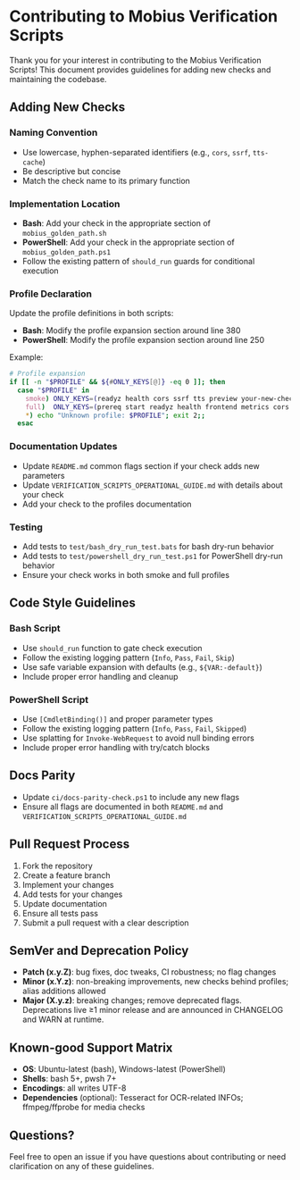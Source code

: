 # Contributing to Mobius Verification Scripts

Thank you for your interest in contributing to the Mobius Verification Scripts! This document provides guidelines for adding new checks and maintaining the codebase.

## Adding New Checks

### Naming Convention
- Use lowercase, hyphen-separated identifiers (e.g., `cors`, `ssrf`, `tts-cache`)
- Be descriptive but concise
- Match the check name to its primary function

### Implementation Location
- **Bash**: Add your check in the appropriate section of `mobius_golden_path.sh`
- **PowerShell**: Add your check in the appropriate section of `mobius_golden_path.ps1`
- Follow the existing pattern of `should_run` guards for conditional execution

### Profile Declaration
Update the profile definitions in both scripts:
- **Bash**: Modify the profile expansion section around line 380
- **PowerShell**: Modify the profile expansion section around line 250

Example:
```bash
# Profile expansion
if [[ -n "$PROFILE" && ${#ONLY_KEYS[@]} -eq 0 ]]; then
  case "$PROFILE" in
    smoke) ONLY_KEYS=(readyz health cors ssrf tts preview your-new-check) ;;
    full)  ONLY_KEYS=(prereq start readyz health frontend metrics cors ssrf tts ajv images pdf preview hist pressure pm2 your-new-check) ;;
    *) echo "Unknown profile: $PROFILE"; exit 2;;
  esac
```

### Documentation Updates
- Update `README.md` common flags section if your check adds new parameters
- Update `VERIFICATION_SCRIPTS_OPERATIONAL_GUIDE.md` with details about your check
- Add your check to the profiles documentation

### Testing
- Add tests to `test/bash_dry_run_test.bats` for bash dry-run behavior
- Add tests to `test/powershell_dry_run_test.ps1` for PowerShell dry-run behavior
- Ensure your check works in both smoke and full profiles

## Code Style Guidelines

### Bash Script
- Use `should_run` function to gate check execution
- Follow the existing logging pattern (`Info`, `Pass`, `Fail`, `Skip`)
- Use safe variable expansion with defaults (e.g., `${VAR:-default}`)
- Include proper error handling and cleanup

### PowerShell Script
- Use `[CmdletBinding()]` and proper parameter types
- Follow the existing logging pattern (`Info`, `Pass`, `Fail`, `Skipped`)
- Use splatting for `Invoke-WebRequest` to avoid null binding errors
- Include proper error handling with try/catch blocks

## Docs Parity
- Update `ci/docs-parity-check.ps1` to include any new flags
- Ensure all flags are documented in both `README.md` and `VERIFICATION_SCRIPTS_OPERATIONAL_GUIDE.md`

## Pull Request Process
1. Fork the repository
2. Create a feature branch
3. Implement your changes
4. Add tests for your changes
5. Update documentation
6. Ensure all tests pass
7. Submit a pull request with a clear description

## SemVer and Deprecation Policy
- **Patch (x.y.Z)**: bug fixes, doc tweaks, CI robustness; no flag changes
- **Minor (x.Y.z)**: non-breaking improvements, new checks behind profiles; alias additions allowed
- **Major (X.y.z)**: breaking changes; remove deprecated flags. Deprecations live ≥1 minor release and are announced in CHANGELOG and WARN at runtime.

## Known-good Support Matrix
- **OS**: Ubuntu-latest (bash), Windows-latest (PowerShell)
- **Shells**: bash 5+, pwsh 7+
- **Encodings**: all writes UTF-8
- **Dependencies** (optional): Tesseract for OCR-related INFOs; ffmpeg/ffprobe for media checks

## Questions?
Feel free to open an issue if you have questions about contributing or need clarification on any of these guidelines.
